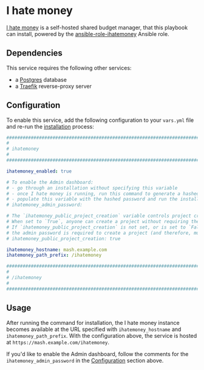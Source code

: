 <!--
SPDX-FileCopyrightText: 2025 MASH project contributors

SPDX-License-Identifier: AGPL-3.0-or-later
-->

# I hate money

[I hate money](https://github.com/spiral-project/ihatemoney) is a self-hosted shared budget manager, that this playbook can install, powered by the [ansible-role-ihatemoney](https://github.com/IUCCA/ansible-role-ihatemoney) Ansible role.


## Dependencies

This service requires the following other services:
- a [Postgres](postgres.md) database
- a [Traefik](traefik.md) reverse-proxy server


## Configuration

To enable this service, add the following configuration to your `vars.yml` file and re-run the [installation](../installing.md) process:

```yaml
########################################################################
#                                                                      #
# ihatemoney                                                           #
#                                                                      #
########################################################################

ihatemoney_enabled: true

# To enable the Admin dashboard:
# - go through an installation without specifying this variable
# - once I hate money is running, run this command to generate a hashed password: `docker exec -it mash-ihatemoney ihatemoney generate_password_hash`
# - populate this variable with the hashed password and run the installation process again
# ihatemoney_admin_password:

# The `ihatemoney_public_project_creation` variable controls project creation access.
# When set to `True`, anyone can create a project without requiring the admin password.
# If `ihatemoney_public_project_creation` is not set, or is set to `False`,
# the admin password is required to create a project (and therefore, must be defined above).
# ihatemoney_public_project_creation: true

ihatemoney_hostname: mash.example.com
ihatemoney_path_prefix: /ihatemoney

########################################################################
#                                                                      #
# /ihatemoney                                                          #
#                                                                      #
########################################################################
```

## Usage

After running the command for installation, the I hate money instance becomes available at the URL specified with `ihatemoney_hostname` and `ihatemoney_path_prefix`. With the configuration above, the service is hosted at `https://mash.example.com/ihatemoney`.

If you'd like to enable the Admin dashboard, follow the comments for the `ihatemoney_admin_password` in the [Configuration](#configuration) section above.
